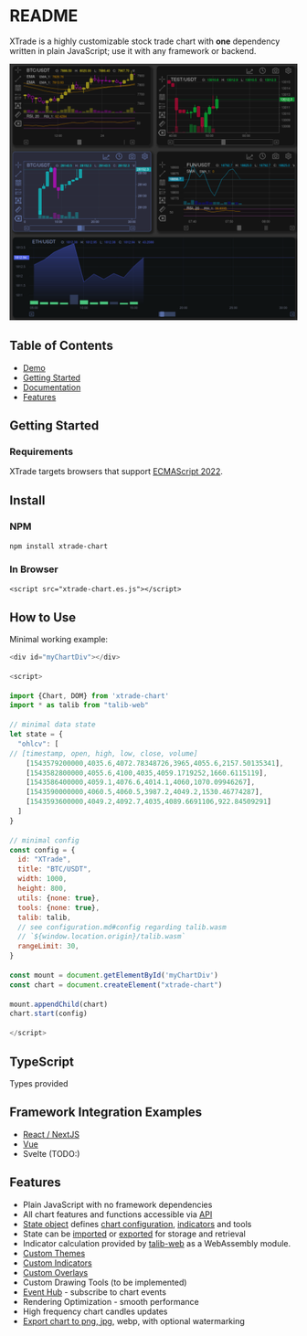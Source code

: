# README

XTrade is a highly customizable stock trade chart with **one** dependency written in plain JavaScript; use it with any framework or backend.

![](assets/EMA.png)

## Table of Contents

- [Demo](#demo)
- [Getting Started](#getting-started)
- [Documentation](/docs/documentation.md)
- [Features](#features)

## Getting Started

### Requirements

XTrade targets browsers that support [ECMAScript 2022](https://www.ecma-international.org/wp-content/uploads/ECMA-262_13th_edition_june_2022.pdfhttps:/).

## Install

### NPM

```
npm install xtrade-chart
```

### In Browser

```
<script src="xtrade-chart.es.js"></script>
```

## How to Use

Minimal working example:

```javascript
<div id="myChartDiv"></div>

<script>

import {Chart, DOM} from 'xtrade-chart'
import * as talib from "talib-web"

// minimal data state
let state = {
  "ohlcv": [
// [timestamp, open, high, low, close, volume]
    [1543579200000,4035.6,4072.78348726,3965,4055.6,2157.50135341],
    [1543582800000,4055.6,4100,4035,4059.1719252,1660.6115119],
    [1543586400000,4059.1,4076.6,4014.1,4060,1070.09946267],
    [1543590000000,4060.5,4060.5,3987.2,4049.2,1530.46774287],
    [1543593600000,4049.2,4092.7,4035,4089.6691106,922.84509291]
  ]
}

// minimal config
const config = {
  id: "XTrade",
  title: "BTC/USDT",
  width: 1000,
  height: 800,
  utils: {none: true},
  tools: {none: true},
  talib: talib,
  // see configuration.md#config regarding talib.wasm
  // `${window.location.origin}/talib.wasm`
  rangeLimit: 30,
}

const mount = document.getElementById('myChartDiv')
const chart = document.createElement("xtrade-chart")

mount.appendChild(chart)
chart.start(config)

</script>
```

## TypeScript

Types provided

## Framework Integration Examples

- [React / NextJS](nextjs)
- [Vue](https://github.com/xtrade-app/xtrade-Chart-Vue-JS)
- Svelte (TODO:)

## Features

- Plain JavaScript with no framework dependencies
- All chart features and functions accessible via [API](https://xtrade-app.github.io/xtrade-chart/api/core/)
- [State object](https://xtrade-app.github.io/xtrade-chart/reference/state/) defines [chart configuration](https://xtrade-app.github.io/xtrade-chart/reference/02_configuration/), [indicators](https://xtrade-app.github.io/xtrade-chart/reference/indicators_default/) and tools
- State can be [imported](https://https://xtrade-app.github.io/xtrade-chart/reference/state/#create-and-use-a-state) or [exported](https://xtrade-app.github.io/xtrade-chart/reference/state/#export) for storage and retrieval
- Indicator calculation provided by [talib-web](https://https://anchegt.github.io/talib-web/) as a WebAssembly module.
- [Custom Themes](https://xtrade-app.github.io/xtrade-chart/reference/themes/)
- [Custom Indicators](https://xtrade-app.github.io/xtrade-chart/reference/indicators_default/https:/)
- [Custom Overlays](https://xtrade-app.github.io/xtrade-chart/reference/overlays_custom/https:/)
- Custom Drawing Tools (to be implemented)
- [Event Hub](https://xtrade-app.github.io/xtrade-chart/reference/events/) - subscribe to chart events
- Rendering Optimization - smooth performance
- High frequency chart candles updates
- [Export chart to png, jpg](https://xtrade-app.github.io/xtrade-chart/reference/api-examples/#download-image), webp, with optional watermarking
